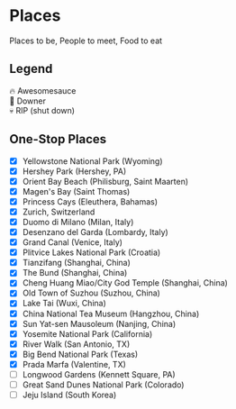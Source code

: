 Places
======
Places to be, People to meet, Food to eat

## Legend
:fire: Awesomesauce  
:poop: Downer  
:skull: RIP (shut down)  

## One-Stop Places
- [x] Yellowstone National Park (Wyoming)
- [x] Hershey Park (Hershey, PA)
- [x] Orient Bay Beach (Philisburg, Saint Maarten)
- [x] Magen's Bay (Saint Thomas)
- [x] Princess Cays (Eleuthera, Bahamas)
- [x] Zurich, Switzerland
- [x] Duomo di Milano (Milan, Italy)
- [x] Desenzano del Garda (Lombardy, Italy)
- [x] Grand Canal (Venice, Italy)
- [x] Plitvice Lakes National Park (Croatia)
- [x] Tianzifang (Shanghai, China)
- [x] The Bund (Shanghai, China)
- [x] Cheng Huang Miao/City God Temple (Shanghai, China)
- [x] Old Town of Suzhou (Suzhou, China)
- [x] Lake Tai (Wuxi, China)
- [x] China National Tea Museum (Hangzhou, China)
- [x] Sun Yat-sen Mausoleum (Nanjing, China)
- [x] Yosemite National Park (California)
- [x] River Walk (San Antonio, TX)
- [x] Big Bend National Park (Texas)
- [x] Prada Marfa (Valentine, TX)
- [ ] Longwood Gardens (Kennett Square, PA)
- [ ] Great Sand Dunes National Park (Colorado)
- [ ] Jeju Island (South Korea)
